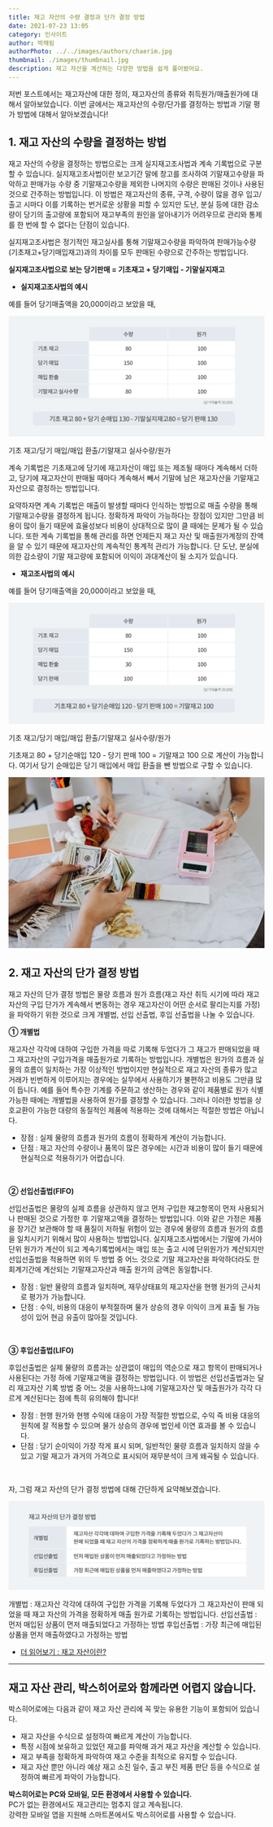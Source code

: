 ```yaml
---
title: 재고 자산의 수량 결정과 단가 결정 방법
date: 2021-07-23 13:05
category: 인사이트
author: 박채림
authorPhoto: ../../images/authors/chaerim.jpg
thumbnail: ./images/thumbnail.jpg
description: 재고 자산을 계산하는 다양한 방법을 쉽게 풀어봤어요.
---
```


저번 포스트에서는 재고자산에 대한 정의, 재고자산의 종류와 취득원가/매출원가에 대해서 알아보았습니다. 이번 글에서는 재고자산의 수량/단가를 결정하는 방법과 기말 평가 방법에 대해서 알아보겠습니다!

## 1. 재고 자산의 수량을 결정하는 방법

재고 자산의 수량을 결정하는 방법으로는 크게 실지재고조사법과 계속 기록법으로 구분할 수 있습니다. 실지재고조사법이란 보고기간 말에 창고를 조사하여 기말재고수량을 파악하고 판매가능 수량 중 기말재고수량을 제외한 나머지의 수량은 판매된 것이나 사용된 것으로 간주하는 방법입니다. 이 방법은 재고자산의 종류, 구격, 수량이 많을 경우 입고/출고 시마다 이를 기록하는 번거로운 상황을 피할 수 있지만 도난, 분실 등에 대한 감소량이 당기의 출고량에 포함되어 재고부족의 원인을 알아내기가 어려우므로 관리와 통제를 한 번에 할 수 없다는 단점이 있습니다.

실지재고조사법은 정기적인 재고실사를 통해 기말재고수량을 파악하여 판매가능수량(기초재고+당기매입재고)과의 차이를 모두 판매된 수량으로 간주하는 방법입니다.

<tip-box>

**실지재고조사법으로 보는 당기판매 = 기초재고 + 당기매입 - 기말실지재고**

</tip-box>

- **실지재고조사법의 예시**

예를 들어 당기매출액을 20,000이라고 보았을 때,

![실지재고조사법](./images/1.png)

<invisible>
기초 재고/당기 매입/매입 환출/기말재고 실사수량/원가
</invisible>

계속 기록법은 기초재고에 당기에 재고자산이 매입 또는 제조될 때마다 계속해서 더하고, 당기에 재고자산이 판매될 때마다 계속해서 빼서 기말에 남은 재고자산을 기말재고자산으로 결정하는 방법입니다.

요약하자면 계속 기록법은 매출이 발생할 때마다 인식하는 방법으로 매출 수량을 통해 기말재고수량을 결정하게 됩니다. 정확하게 파악이 가능하다는 장점이 있지만 그만큼 비용이 많이 들기 때문에 효율성보다 비용이 상대적으로 많이 클 때에는 문제가 될 수 있습니다. 또한 계속 기록법을 통해 관리를 하면 언제든지 재고 자산 및 매출원가계정의 잔액을 알 수 있기 때문에 재고자산의 계속적인 통계적 관리가 가능합니다. 단 도난, 분실에 의한 감소량이 기말 재고량에 포함되어 이익이 과대계산이 될 소지가 있습니다.

- **재고조사법의 예시**

예를 들어 당기매출액을 20,000이라고 보았을 때,

![재고조사법](./images/2.png)

<invisible>
기초 재고/당기 매입/매입 환출/기말재고 실사수량/원가
</invisible>

기초재고 80 + 당기순매입 120 - 당기 판매 100 = 기말재고 100 으로 계산이 가능합니다.
여기서 당기 순매입은 당기 매입에서 매입 환출을 뺀 방법으로 구할 수 있습니다.

![재고 관리는 곧 돈이다](./images/3.jpg)

## 2. 재고 자산의 단가 결정 방법

재고 자산의 단가 결정 방법은 물량 흐름과 원가 흐름(재고 자산 취득 시기에 따라 재고 자산의 구입 단가가 계속해서 변동하는 경우 재고자산이 어떤 순서로 팔리는지를 가정)을 파악하기 위한 것으로 크게 개별법, 선입 선출법, 후입 선출법을 나눌 수 있습니다.

**① 개별법**

재고자산 각각에 대하여 구입한 가격을 따로 기록해 두었다가 그 재고가 판매되었을 때 그 재고자산의 구입가격을 매출원가로 기록하는 방법입니다. 개별법은 원가의 흐름과 실물의 흐름이 일치하는 가장 이상적인 방법이지만 현실적으로 재고 자산의 종류가 많고 거래가 빈번하게 이루어지는 경우에는 실무에서 사용하기가 불편하고 비용도 그만큼 많이 듭니다. 예를 들어 특수한 기계를 주문하고 생산하는 경우와 같이 제품별로 원가 식별 가능한 때에는 개별법을 사용하여 원가를 결정할 수 있습니다. 그러나 이러한 방법을 상호교환이 가능한 대량의 동질적인 제품에 적용하는 것에 대해서는 적절한 방법은 아닙니다.

- 장점 : 실제 물량의 흐름과 원가의 흐름이 정확하게 계산이 가능합니다.
- 단점 : 재고 자산의 수량이나 품목이 많은 경우에는 시간과 비용이 많이 들기 때문에 현실적으로 적용하기가 어렵습니다.

<br/>

**② 선입선출법(FIFO)**

선입선출법은 물량의 실제 흐름을 상관하지 않고 먼저 구입한 재고항목이 먼저 사용되거나 판매된 것으로 가정한 후 기말재고액을 결정하는 방법입니다. 이와 같은 가정은 제품을 장기간 보관해야 할 때 품질이 저하될 위험이 있는 경우에 물량의 흐름과 원가의 흐름을 일치시키기 위해서 많이 사용하는 방법입니다. 실지재고조사법에서는 기말에 가서야 단위 원가가 계산이 되고 계속기록법에서는 매입 또는 출고 시에 단위원가가 계산되지만 선입선출법을 적용하면 위의 두 방법 중 어느 것으로 기말 재고자산을 파악하더라도 한 회계기간에 계산되는 기말재고자산과 매출 원가의 금액은 동일합니다.

- 장점 : 일반 물량의 흐름과 일치하며, 재무상태표의 재고자산을 현행 원가의 근사치로 평가가 가능합니다.
- 단점 : 수익, 비용의 대응이 부적절하며 물가 상승의 경우 이익이 크게 표출 될 가능성이 있어 현금 유출이 많아질 것입니다.

<br/>

**③ 후입선출법(LIFO)**

후입선출법은 실제 물량의 흐름과는 상관없이 매입의 역순으로 재고 항목이 판매되거나 사용된다는 가정 하에 기말재고액을 결정하는 방법입니다. 이 방법은 선입선출법과는 달리 재고자산 기록 방법 중 어느 것을 사용하느냐에 기말재고자산 및 매출원가가 각각 다르게 계산된다는 점에 특히 유의해야 합니다!

- 장점 : 현행 원가와 현행 수익에 대응이 가장 적절한 방법으로, 수익 즉 비용 대응의 원칙에 잘 적용할 수 있으며 물가 상승의 경우에 법인세 이연 효과를 볼 수 있습니다.
- 단점 : 당기 순이익이 가장 작게 표시 되며, 일반적인 물량 흐름과 일치하지 않을 수 있고 기말 재고가 과거의 가격으로 표시되어 재무분석이 크게 왜곡될 수 있습니다.

<br/>

자, 그럼 재고 자산의 단가 결정 방법에 대해 간단하게 요약해보겠습니다.

![재고 자산의 단가 결정 방법](./images/4.png)

<invisible>
개별법 : 재고자산 각각에 대하여 구입한 가격을 기록해 두었다가 그 재고자산이 판매 되었을 때 재고 자산의 가격을 정확하게 매출 원가로 기록하는 방법입니다.
선입선출법 : 먼저 매입된 상품이 먼저 매출되었다고 가정하는 방법
후입선출법 : 가장 최근에 매입된 상품을 먼저 매출하였다고 가정하는 방법
</invisible>

- [더 읽어보기 : 재고 자산이란?](https://www.notion.so/0943c132918047b1a011d1eb7a12e840)

---

## 재고 자산 관리, 박스히어로와 함께라면 어렵지 않습니다.

박스히어로에는 다음과 같이 재고 자산 관리에 꼭 맞는 유용한 기능이 포함되어 있습니다.

- 재고 자산을 수식으로 설정하여 빠르게 계산이 가능합니다.
- 특정 시점에 보유하고 있었던 재고를 파악해 과거 재고 자산을 계산할 수 있습니다.
- 재고 부족을 정확하게 파악하여 재고 수준을 최적으로 유지할 수 있습니다.
- 재고 자산 뿐만 아니라 예상 재고 소진 일수, 출고 부진 제품 판단 등을 수식으로 설정하여 빠르게 파악이 가능합니다.

<tip-box>

**박스히어로는 PC와 모바일, 모든 환경에서 사용할 수 있습니다.**<br/>
PC가 없는 환경에서도 재고관리는 멈추지 않고 계속됩니다.<br/>
강력한 모바일 앱을 지원해 스마트폰에서도 박스히어로를 사용할 수 있습니다.

</tip-box>
